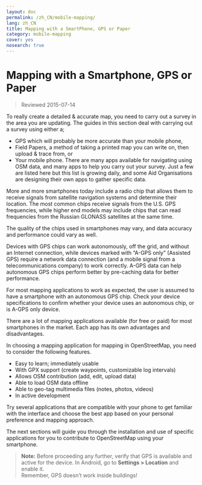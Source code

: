 ```yaml
---
layout: doc
permalink: /zh_CN/mobile-mapping/
lang: zh_CN
title: Mapping with a SmartPhone, GPS or Paper
category: mobile-mapping
cover: yes
nosearch: true
---
```


Mapping with a Smartphone, GPS or Paper
=============================

> Reviewed 2015-07-14  

To really create a detailed & accurate map, you need to carry out a survey in the area you are updating. The guides in this section deal with  carrying out a survey using either a;  

- GPS  which will probably be more accurate than your mobile phone,  
- Field Papers, a method of taking a printed map you can write on, then upload & trace from, or  
- Your mobile phone. There are many apps available for navigating using OSM data, and many apps to help you carry out your survey. Just a few are listed here but this list is growing daily, and some Aid Organisations are designing their own apps to gather specific data.  

More and more smartphones today include a radio chip that allows them to receive signals from satellite navigation systems and determine their location. The most common chips receive signals from the U.S. GPS frequencies, while higher end models may include chips that can read frequencies from the Russian GLONASS satellites at the same time.  

The quality of the chips used in smartphones may vary, and data accuracy and performance could vary as well.  

Devices with GPS chips can work autonomously, off the grid, and without an Internet connection, while devices marked with “A-GPS only” (Assisted GPS) require a network data connection (and a mobile signal from a telecommunications company) to work correctly. A-GPS data can help autonomous GPS chips perform better by pre-caching data for better performance.  

For most mapping applications to work as expected, the user is assumed to have a smartphone with an autonomous GPS chip. Check your device specifications to confirm whether your device uses an autonomous chip, or is A-GPS only device.  

There are a lot of mapping applications available (for free or paid) for most smartphones in the market. Each app has its own advantages and disadvantages.  

In choosing a mapping application for mapping in OpenStreetMap, you need to consider the following features.  

- Easy to learn; immediately usable  
- With GPX support (create waypoints, customizable log intervals)  
- Allows OSM contribution (add, edit, upload data)  
- Able to load OSM data offline  
- Able to geo-tag multimedia files (notes, photos, videos)  
- In active development  

Try several applications that are compatible with your phone to get familiar with the interface and choose the best app based on your personal preference and mapping approach.

<!-- Commenting for now since tables doesn't look very nice!

Recommended Applications for Smartphones / PDAs
-----------------------------------------------------

| Application      | Usage  | Android  | Blackberry | iOS     | Windows |
| ---------------- | :----: | :------: | :--------: | :-----: | :-----: |
| Geopaparazzi     | m      | O        |            |         |         |
| GPS Essentials   | m      | O        |            |         |         |
| MapZen           | m:p    | O        |            | O       |         |
| Open GPS Tracker | m      | O        |            |         |         |
| OruxMaps         | m      | O        |            |         |         |
| OSMAnd           | m:n:p  | O        | O          | D       |         |
| OSMTracker       | m      | O        |            |         | O       |
| Vespucci         | m:f    | O        |            |         |         |

O - supported, D - under development, m - mapping, n - navigation, p - POI editor, f - full editor

 -->

The next sections will guide you through the installation and use of specific applications for you to contribute to OpenStreetMap using your smartphone.

> **Note:** Before proceeding any further, verify that GPS is available and active for the device. In Android, go to **Settings \> Location** and enable it.  
> Remember, GPS doesn’t work inside buildings!
